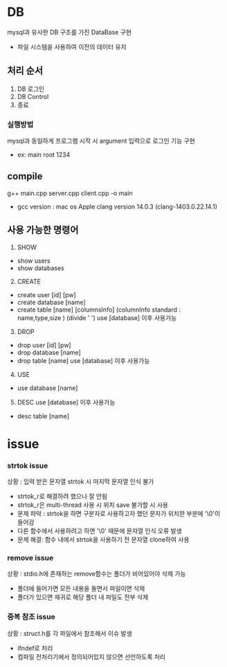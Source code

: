 # DB

mysql과 유사한 DB 구조를 가진 DataBase 구현

- 파일 시스템을 사용하여 이전의 데이터 유지

## 처리 순서

1. DB 로그인
2. DB Control
3. 종료

### 실행방법

mysql과 동일하게 프로그램 시작 시 argument 입력으로 로그인 기능 구현

- ex: main root 1234

## compile

g++ main.cpp server.cpp client.cpp -o main

- gcc version : mac os Apple clang version 14.0.3 (clang-1403.0.22.14.1)

## 사용 가능한 명령어

1. SHOW

- show users
- show databases

2. CREATE

- create user [id] [pw]
- create database [name]
- create table [name] [columnsInfo] (columnInfo standard : name,type,size ) (divide ' ') use [database] 이후 사용가능

3. DROP

- drop user [id] [pw]
- drop database [name]
- drop table [name] use [database] 이후 사용가능

4. USE

- use database [name]

5. DESC
   use [database] 이후 사용가능

- desc table [name]

# issue

### strtok issue

상황 : 입력 받은 문자열 strtok 시 마지막 문자열 인식 불가

- strtok_r로 해결하려 했으나 잘 안됨
- strtok_r은 multi-thread 사용 시 위치 save 불가할 시 사용
- 문제 파악 : strtok을 하면 구분자로 사용하고자 했던 문자가 위치한 부분에 '\0'이 들어감
- 다른 함수에서 사용하려고 하면 '\0' 때문에 문자열 인식 오류 발생
- 문제 해결: 함수 내에서 strtok을 사용하기 전 문자열 clone하여 사용

### remove issue

상황 : stdio.h에 존재하는 remove함수는 폴더가 비어있어야 삭제 가능

- 폴더에 들어가면 모든 내용을 돌면서 파일이면 삭제
- 폴더가 있으면 재귀로 해당 폴더 내 파일도 전부 삭제

### 중복 참조 issue

상황 : struct.h를 각 파일에서 참조해서 이슈 발생

- ifndef로 처리
- 컴파일 전처리기에서 정의되어있지 않으면 선언하도록 처리
